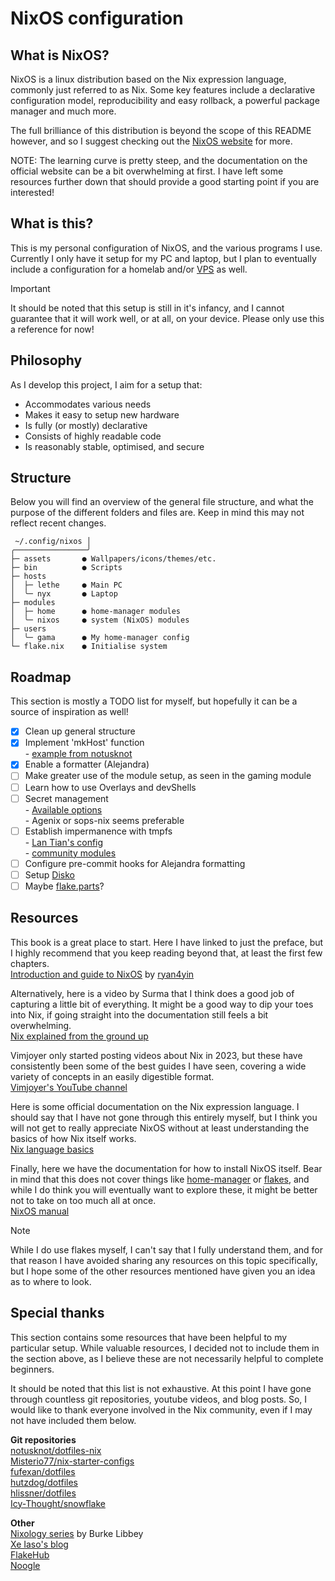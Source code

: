 # NixOS configuration

## What is NixOS?

NixOS is a linux distribution based on the Nix expression language, commonly just referred to as Nix. Some key features include a declarative configuration model, reproducibility and easy rollback, a powerful package manager and much more.

The full brilliance of this distribution is beyond the scope of this README however, and so I suggest checking out the [NixOS website](https://nixos.org/) for more.

NOTE: The learning curve is pretty steep, and the documentation on the official website can be a bit overwhelming at first. I have left some resources further down that should provide a good starting point if you are interested!

## What is this?
This is my personal configuration of NixOS, and the various programs I use. Currently I only have it setup for my PC and laptop, but I plan to eventually include a configuration for a homelab and/or [VPS](https://en.wikipedia.org/wiki/Virtual_private_server) as well.

> [!IMPORTANT]
> It should be noted that this setup is still in it's infancy, and I cannot guarantee that it will work well, or at all, on your device. Please only use this a reference for now!

## Philosophy

As I develop this project, I aim for a setup that:

- Accommodates various needs
- Makes it easy to setup new hardware
- Is fully (or mostly) declarative
- Consists of highly readable code
- Is reasonably stable, optimised, and secure

## Structure

Below you will find an overview of the general file structure, and what the purpose of the different folders and files are. Keep in mind this may not reflect recent changes.
```
 ~/.config/nixos │
╭────────────────╯
├─ assets       ● Wallpapers/icons/themes/etc.
├─ bin          ● Scripts
├─ hosts
│  ├─ lethe     ● Main PC
│  ╰─ nyx       ● Laptop
├─ modules           
│  ├─ home      ● home-manager modules
│  ╰─ nixos     ● system (NixOS) modules
├─ users             
│  ╰─ gama      ● My home-manager config
└─ flake.nix    ● Initialise system
```
## Roadmap

This section is mostly a TODO list for myself, but hopefully it can be a source of inspiration as well!

- [x] Clean up general structure
- [x] Implement 'mkHost' function  
      - [example from notusknot](https://github.com/notusknot/dotfiles-nix/tree/a034dcb6daff31ce50cdbc74a5972b1ef56ef3d7)
- [x] Enable a formatter (Alejandra)
- [ ] Make greater use of the module setup, as seen in the gaming module
- [ ] Learn how to use Overlays and devShells
- [ ] Secret management  
      - [Available options](https://nixos.wiki/wiki/Comparison_of_secret_managing_schemes)  
      - Agenix or sops-nix seems preferable
- [ ] Establish impermanence with tmpfs  
      - [Lan Tian's config](https://github.com/xddxdd/nixos-config/tree/55697a820bdc019d867ab52fa89e2b759c242b03)  
      - [community modules](https://github.com/nix-community/impermanence)
- [ ] Configure pre-commit hooks for Alejandra formatting
- [ ] Setup [Disko](https://github.com/nix-community/disko)
- [ ] Maybe [flake.parts](https://flake.parts/)?

## Resources

This book is a great place to start. Here I have linked to just the preface, but I highly recommend that you keep reading beyond that, at least the first few chapters.  
[Introduction and guide to NixOS](https://nixos-and-flakes.thiscute.world/preface) by [ryan4yin](https://github.com/sponsors/ryan4yin)

Alternatively, here is a video by Surma that I think does a good job of capturing a little bit of everything. It might be a good way to dip your toes into Nix, if going straight into the documentation still feels a bit overwhelming.  
[Nix explained from the ground up](https://www.youtube.com/watch?v=5D3nUU1OVx8)

Vimjoyer only started posting videos about Nix in 2023, but these have consistently been some of the best guides I have seen, covering a wide variety of concepts in an easily digestible format.  
[Vimjoyer's YouTube channel](https://www.youtube.com/@vimjoyer) 

Here is some official documentation on the Nix expression language. I should say that I have not gone through this entirely myself, but I think you will not get to really appreciate NixOS without at least understanding the basics of how Nix itself works.  
[Nix language basics](https://nix.dev/tutorials/nix-language.html)

Finally, here we have the documentation for how to install NixOS itself.
Bear in mind that this does not cover things like [home-manager](https://github.com/nix-community/home-manager) or [flakes](https://nixos.wiki/wiki/Flakes), and while I do think you will eventually want to explore these, it might be better not to take on too much all at once.  
[NixOS manual](https://nixos.org/manual/nixos/stable/)

> [!NOTE]
> While I do use flakes myself, I can't say that I fully understand them, and for that reason I have avoided sharing any resources on this topic specifically, but I hope some of the other resources mentioned have given you an idea as to where to look.

## Special thanks

This section contains some resources that have been helpful to my particular setup. While valuable resources, I decided not to include them in the section above, as I believe these are not necessarily helpful to complete beginners.

It should be noted that this list is not exhaustive. At this point I have gone through countless git repositories, youtube videos, and blog posts. So, I would like to thank everyone involved in the Nix community, even if I may not have included them below.


**Git repositories**  
[notusknot/dotfiles-nix](https://github.com/notusknot/dotfiles-nix)  
[Misterio77/nix-starter-configs](https://github.com/Misterio77/nix-starter-configs)  
[fufexan/dotfiles](https://github.com/fufexan/dotfiles)  
[hutzdog/dotfiles](https://man.sr.ht/~hutzdog/dotfiles/)  
[hlissner/dotfiles](https://github.com/hlissner/dotfiles)  
[Icy-Thought/snowflake](https://github.com/Icy-Thought/snowflake/)  


**Other**  
[Nixology series](https://www.youtube.com/playlist?list=PLRGI9KQ3_HP_OFRG6R-p4iFgMSK1t5BHs) by Burke Libbey  
[Xe Iaso's blog](https://xeiaso.net/blog/)  
[FlakeHub](https://flakehub.com/flakes)  
[Noogle](https://noogle.dev/)
